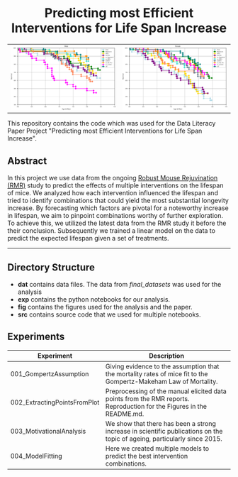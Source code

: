 <h1 align="center"> Predicting most Efficient Interventions for Life Span Increase</h1>

<table>
  <tr>
    <td>
      <img src="fig/2401_sanity_check_male_final.svg" alt="RMR Male Plot">
    </td>
    <td>
      <img src="fig/2401_sanity_check_female_final.svg" alt="Second Image">
    </td>
  </tr>
</table>

This repository contains the code which was used for the
Data Literacy Paper Project "Predicting most Efficient
Interventions for Life Span Increase".

## Abstract
In this project we use data from the ongoing [Robust Mouse Rejuvination (RMR)](https://www.levf.org/projects/robust-mouse-rejuvenation-study-1) study to predict the effects of multiple interventions on
the lifespan of mice. We analyzed how each intervention influenced the lifespan and tried to identify combinations that could yield the most substantial longevity increase. By forecasting which factors are pivotal for a noteworthy increase in lifespan, we aim to pinpoint combinations worthy of further exploration. 
To achieve this, we utilized the latest data from the RMR study it before the their conclusion. Subsequently we trained a linear model on the data to predict the expected lifespan given a set of treatments.  

---
## Directory Structure
- **dat** contains data files. The data from *final_datasets* was used for the analysis 
- **exp** contains the python notebooks for our analysis.
- **fig** contains the figures used for the analysis and the paper.
- **src** contains source code that we used for multiple notebooks. 

## Experiments
| Experiment                   | Description                                                                                                               |
|------------------------------|---------------------------------------------------------------------------------------------------------------------------|
| 001_GompertzAssumption       | Giving evidence to the assumption that the mortality rates of mice fit to the Gompertz-Makeham Law of Mortality.          |
| 002_ExtractingPointsFromPlot | Preprocessing of the manual elicited data points from the RMR reports. <br>Reproduction for the Figures in the README.md. |
| 003_MotivationalAnalysis     | We show that there has been a strong increase in scientific publications on the topic of ageing, particularly since 2015. |
| 004_ModelFitting             | Here we created multiple models to predict the best intervention combinations.                                            |

[//]: # (TODO: Add which experiment produced which Figure. Add to each experiment description "<br>Reproduction for Figure X." if it contributes to one of the shown figures in the paper)
